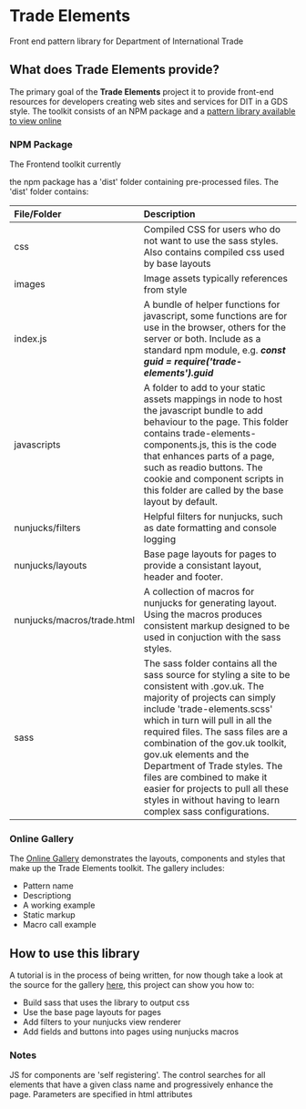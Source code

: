# Trade Elements
Front end pattern library for Department of International Trade

## What does Trade Elements provide?

The primary goal of the **Trade Elements** project it to provide front-end resources for developers 
creating web sites and services for DIT in a GDS style. The toolkit consists of an NPM package and a 
[pattern library available to view online](https://trade-elements.herokuapp.com/)

### NPM Package
The Frontend toolkit currently 

the npm package has a 'dist' folder containing pre-processed files. The 'dist' folder contains:
  
  
| File/Folder          | Description  |
| :------------------- | :----------- |
| css                  | Compiled CSS for users who do not want to use the sass styles. Also contains compiled css used by base layouts |
| images               | Image assets typically references from style |
| index.js             | A bundle of helper functions for javascript, some functions are for use in the browser, others for the server or both. Include as a standard npm module, e.g. ***const guid = require('trade-elements').guid***  |
| javascripts          | A folder to add to your static assets mappings in node to host the javascript bundle to add behaviour to the page. This folder contains trade-elements-components.js, this is the code that enhances parts of a page, such as readio buttons. The cookie and component scripts in this folder are called by the base layout by default. |
| nunjucks/filters     | Helpful filters for nunjucks, such as date formatting and console logging |
| nunjucks/layouts     | Base page layouts for pages to provide a consistant layout, header and footer. |
| nunjucks/macros/trade.html | A collection of macros for nunjucks for generating layout. Using the macros produces consistent markup designed to be used in conjuction with the sass styles. |
| sass                | The sass folder contains all the sass source for styling a site to be consistent with .gov.uk. The majority of projects can simply include 'trade-elements.scss' which in turn will pull in all the required files. The sass files are a combination of the gov.uk toolkit, gov.uk elements and the Department of Trade styles. The files are combined to make it easier for projects to pull all these styles in without having to learn complex sass configurations.

### Online Gallery ###
The [Online Gallery](https://trade-elements.herokuapp.com/) demonstrates the layouts, components and styles that make up the Trade Elements toolkit. The gallery includes:

* Pattern name
* Descriptiong
* A working example
* Static markup
* Macro call example


## How to use this library
A tutorial is in the process of being written, for now though take a look at the source for the gallery [here](https://github.com/uktrade/trade-elements/tree/master/gallery), this project can show you how to:

* Build sass that uses the library to output css
* Use the base page layouts for pages
* Add filters to your nunjucks view renderer
* Add fields and buttons into pages using nunjucks macros

### Notes
JS for components are 'self registering'. The control searches for all elements that have a given class name and progressively enhance the page. Parameters are specified in html attributes


